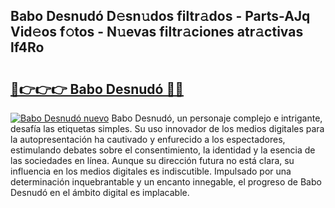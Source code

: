 ## Babo Desnudó D𝚎sn𝚞dos filtr𝚊dos - Parts-AJq Vid𝚎os f𝚘tos - N𝚞evas filtr𝚊ciones atr𝚊ctivas lf4Ro

# <h2><a href="http://mb2x29x.tromn.icu/?c=Babo+Desnud%c3%b3">🔗👉👉👉 Babo Desnudó 🔗🔗</a></h2>

[![Babo Desnudó nuevo](https://i.imgur.com/pEAQMta.gif)](http://mb2x29x.tromn.icu/?c=Babo+Desnud%c3%b3)
Babo Desnudó, un personaje complejo e intrigante, desafía las etiquetas simples. Su uso innovador de los medios digitales para la autopresentación ha cautivado y enfurecido a los espectadores, estimulando debates sobre el consentimiento, la identidad y la esencia de las sociedades en línea. Aunque su dirección futura no está clara, su influencia en los medios digitales es indiscutible. Impulsado por una determinación inquebrantable y un encanto innegable, el progreso de Babo Desnudó en el ámbito digital es implacable.
